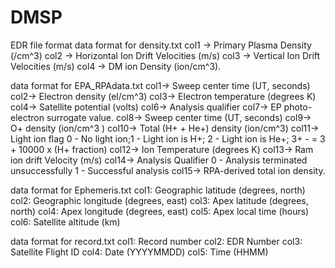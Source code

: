 # DMSP
EDR file format
data format for density.txt
		col1 -> Primary Plasma Density (/cm^3)
		col2 ->	Horizontal Ion Drift Velocities (m/s)
		col3 -> Vertical Ion Drift Velocities (m/s)
		col4 -> DM ion Density (ion/cm^3).

data format for EPA_RPAdata.txt
		col1-> Sweep center time (UT, seconds)
		col2-> Electron density (el/cm^3)
		col3-> Electron temperature (degrees K) 
		col4-> Satellite potential (volts)
		col6-> Analysis qualifier
		col7-> EP photo-electron surrogate value.
		col8-> Sweep center time (UT, seconds) 
		col9-> O+ density (ion/cm^3 )
		col10-> Total (H+ + He+) density (ion/cm^3)
		col11-> Light ion flag 0 - No light ion;1 - Light ion is H+;
									 2 - Light ion is He+; 3+ - = 3 + 10000 x (H+ fraction)
		col12-> Ion Temperature (degrees K)
		col13-> Ram ion drift Velocity (m/s)
		col14-> Analysis Qualifier 0 - Analysis terminated unsuccessfully
															 1 - Successful analysis
		col15-> RPA-derived total ion density.

data format for Ephemeris.txt
		col1: Geographic latitude (degrees, north)
		col2: Geographic longitude (degrees, east)
		col3: Apex latitude (degrees, north)
		col4: Apex longitude (degrees, east)
		col5: Apex local time (hours)
		col6: Satellite altitude (km)

data format for record.txt
		col1: Record number
		col2: EDR Number 
		col3: Satellite Flight ID 
		col4: Date (YYYYMMDD)
		col5: Time (HHMM)
